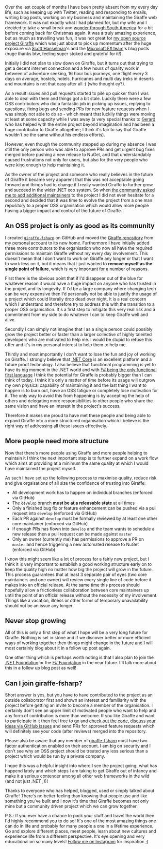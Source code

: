 ﻿<!--
    Published: 2017-12-06 19:00
    Author: Dustin Moris Gorski
    Title: Evolving my open source project from a one man repository to an OSS organisation
    Tags: giraffe oss aspnet-core fsharp
-->
Over the last couple of months I have been pretty absent from my every day life, such as keeping up with Twitter, reading and responding to emails, writing blog posts, working on my business and maintaining the Giraffe web framework. It was not exactly what I had planned for, but my wife and I decided to take a small break and [wonder through South America](https://www.instagram.com/dustedtravels/) for a bit before coming back for Christmas again. It was a truly amazing experience, but as much as travelling was fun, it was not great for [my open source project Giraffe](https://github.com/giraffe-fsharp/Giraffe) which was just about to pick up momentum after the huge exposure via [Scott Hanselman](https://www.hanselman.com/blog/AFunctionalWebWithASPNETCoreAndFsGiraffe.aspx)'s and the [Microsoft F# team](https://blogs.msdn.microsoft.com/dotnet/2017/09/26/build-a-web-service-with-f-and-net-core-2-0/)'s blog posts (huge thanks btw, feeling super stoked and grateful for it!).

Initially I did not plan to slow down on Giraffe, but it turns out that trying to get a decent internet connection and a few hours of quality work in between of adventure seeking, 16 hour bus journeys, one flight every 3 days on average, hostels, hotels, hurricanes and multi day treks in deserts and mountains is not that easy after all :) (who thought ey?).

As a result issues and pull requests started to pile up quicker than I was able to deal with them and things got a bit stale. Luckily there were a few OSS contributors who did a fantastic job in picking up issues, replying to questions, fixing bugs and sending PRs for new feature requests when I was simply not able to do so - which meant that luckily things were moving at least at some capacity while I was away (a very special thanks to [Gerard](https://twitter.com/gerardtoconnor) who has helped with the entire project beyond imagination and has been a huge contributor to Giraffe altogether; I think it's fair to say that Giraffe wouldn't be the same without his endless efforts).

However, even though the community stepped up during my absence I was still the only person who was able to approve PRs and get urgent bug fixes merged before pushing a new release to NuGet, and that understandably caused frustrations not only for users, but also for the very people who were kind enough to help maintaining it.

As the owner of the project and someone who really believes in the future of Giraffe it became very apparent that this was not acceptable going forward and things had to change if I really wanted Giraffe to further grow and succeed in the wider .NET eco system. So when [the community asked me to add additional maintainers](https://github.com/giraffe-fsharp/Giraffe/issues/152) to the project I did not even hesitate for a second and decided that it was time to evolve the project from a one man repository to a proper OSS organisation which would allow more people having a bigger impact and control of the future of Giraffe.

## An OSS project is only as good as its community

I created [`giraffe-fsharp`](https://github.com/giraffe-fsharp) on GitHub and moved the [Giraffe repository](https://github.com/giraffe-fsharp/Giraffe) from my personal account to its new home. Furthermore I have initially added three more contributors to the organisation who now all have the required permissions to maintain Giraffe without my every day involvement. This doesn't mean that I don't want to work on Giraffe any longer or that I want to work less on it, but it means that I just wanted to **remove myself as the single point of failure**, which is very important for a number of reasons.

First there is the obvious point that if I'd disappear out of the blue for whatever reason it would have a huge impact on anyone who has trusted in the project and its longevity. If I'd be a large company where changing tech can be very expensive then I'd personally not be able to justify the usage of a project which could literally drop dead over night. It is a real concern which I understand and therefore try to address this with the transition to a proper OSS organisation. It's a first step to mitigate this very real risk and a commitment from my side to do whatever I can to keep Giraffe well and alive.

Secondly I can simply not imagine that I as a single person could possibly grow the project better or faster than a larger collective of highly talented developers who are motivated to help me. I would be stupid to refuse this offer and it's in my personal interest to help them to help me.

Thirdly and most importantly I don't want to lose the fun and joy of working on Giraffe. I strongly believe that [.NET Core](https://dot.net) is an excellent platform and a future proof technology. I also believe that functional programming is yet to have its big moment in the .NET world and with [F# being the only functional first language](http://fsharp.org/) I think the potential for Giraffe is probably bigger than I can think of today. I think it's only a matter of time before its usage will outgrow my own physical capability of maintaining it and the last thing I want to happen is to burn out, have an OSS fatigue or completely lose motivation for it. The only way to avoid this from happening is by accepting the help of others and delegating more responsibilities to other people who share the same vision and have an interest in the project's success.

Therefore it makes me proud to have met these people and being able to expand Giraffe into a more structured organisation which I believe is the right way of addressing all these issues effectively.

## More people need more structure

Now that there's more people using Giraffe and more people helping to maintain it I think the next important step is to further expand on a work flow which aims at providing at a minimum the same quality at which I would have maintained the project myself.

As such I have set up the following process to maximise quality, reduce risk and give orgaisations of all size the confidence of trusting into Giraffe:

- All development work has to happen on individual branches (enforced via GitHub)
- The `develop` branch **must be at a releasable state** at all times
- Only a finished bug fix or feature enhancement can be pushed via a pull request into `develop` (enforced via GitHub)
- Each PR against `develop` must be formally reviewed by at least one other core maintainer (enforced via GitHub)
- If enough PRs has flown into `develop` and the team wants to schedule a new release then a pull request can be made against `master`
- Only an owner (currently me) has permissions to approve a PR on `master` and hence triggering a new automated release to NuGet (enforced via GitHub)

I know this might seem like a lot of process for a fairly new project, but I think it is very important to establish a good working structure early on to keep the quality high no matter how big the project will grow in the future. This process guarantees that at least 3 separate pair of eyes (two core maintainers and one owner) will review every single line of code before it makes into an official release. At the same time this process should hopefully allow a frictionless collaboration between core maintainers up until the point of an official release without the necessity of my involvement. Things like a vacation, illness or other forms of temporary unavailability should not be an issue any longer.

## Never stop growing

All of this is only a first step of what I hope will be a very long future for Giraffe. Nothing is set in stone and if we discover better or more efficient ways of working together then things might change in the future and I will most certainly blog about it in a follow up post again.

One other thing which is perhaps worth noting is that I also plan to join the [.NET Foundation](https://www.dotnetfoundation.org/) or the [F# Foundation](http://foundation.fsharp.org/) in the near future. I'll talk more about this in a follow up blog post as well!

## Can I join giraffe-fsharp?

Short answer is yes, but you have to have contributed to the project as an outside collaborator first and shown an interest and familiarity with the project before getting an invite to become a member of the organisation. I certainly don't see an upper limit of motivated people who want to help and any form of contribution is more than welcome. If you like Giraffe and want to participate in it then feel free to go and [check out the code](https://github.com/giraffe-fsharp/Giraffe/fork), [discuss your ideas via GitHub issues](https://github.com/giraffe-fsharp/Giraffe/issues/new) and send PRs for approved feature requests which will definitely see your code (after reviews) merged into the repository.

Please also be aware that any member of [giraffe-fsharp](https://github.com/orgs/giraffe-fsharp/people) must have two factor authentication enabled on their account. I am big on security and I don't see why an OSS project should be treated any less serious than a project which would be run by a private company.

I hope this was a helpful insight into where I see the project going, what has happend lately and which steps I am taking to get Giraffe out of infancy and make it a serious contender among all other web frameworks in the wild (and not just .NET ;))!

Thanks to everyone who has helped, blogged, used or simply talked about Giraffe! There's no better feeling than knowing that people use and like something you've built and I now it's time that Giraffe becomes not only mine but a community driven project which we can grow together.

P.S.: If you ever have a chance to pack your stuff and travel the world then I'd highly recommend you to do so! It's one of the most amazing things one can do in life and probably for many people a one in a lifetime experience. Go and explore different places, meet people, learn about new cultures and experience life from a different perspective. It's eye opening and very educational on so many levels! [Follow me on Instagram](https://www.instagram.com/dustedtravels/) for inspiration ;)